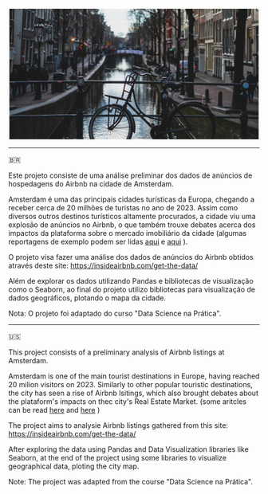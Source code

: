 
<p align="center">
  <img src="amsterdam.jpg" >
</p>

-------
🇧🇷

Este projeto consiste de uma análise preliminar dos dados de anúncios de hospedagens do Airbnb na cidade de Amsterdam.

Amsterdam é uma das principais cidades turísticas da Europa, chegando a receber cerca de 20 milhões de turistas no ano de 2023. Assim como diversos outros destinos turísticos altamente procurados, a cidade viu uma explosão de anúncios no Airbnb, o que também trouxe debates acerca dos impactos da plataforma sobre o mercado imobiliário da cidade (algumas reportagens de exemplo podem ser lidas [aqui](https://www.theguardian.com/cities/2016/oct/06/the-airbnb-effect-amsterdam-fairbnb-property-prices-communities) e [aqui](https://www.dutchnews.nl/2022/10/airbnb-style-rentals-harmful-to-amsterdam-says-tourism-chief/) ).

O projeto visa fazer uma análise dos dados de anúncios do Airbnb obtidos através deste site: https://insideairbnb.com/get-the-data/

Além de explorar os dados utilizando Pandas e bibliotecas de visualização como o Seaborn, ao final do projeto utilizo bibliotecas para visualização de dados geográficos, plotando o mapa da cidade.

Nota: O projeto foi adaptado do curso "Data Science na Prática".

-------

🇺🇸

This project consists of a preliminary analysis of Airbnb listings at Amsterdam.

Amsterdam is one of the main tourist destinations in Europe, having reached 20 milion visitors on 2023. Similarly to other popular touristic destinations, the city has seen a rise of Airbnb lsitings, which also brought debates about the plataform's impacts on thec city's  Real Estate Market. (some aritcles can be read [here](https://www.theguardian.com/cities/2016/oct/06/the-airbnb-effect-amsterdam-fairbnb-property-prices-communities) and [here](https://www.dutchnews.nl/2022/10/airbnb-style-rentals-harmful-to-amsterdam-says-tourism-chief/) )

The project aims to analysie Airbnb listings gathered from this site: https://insideairbnb.com/get-the-data/

After exploring the data using Pandas and Data Visualization libraries like Seaborn, at the end of the project using some libraries to visualize geographical data, ploting the city map.

Note: The project was adapted from the course "Data Science na Prática".

